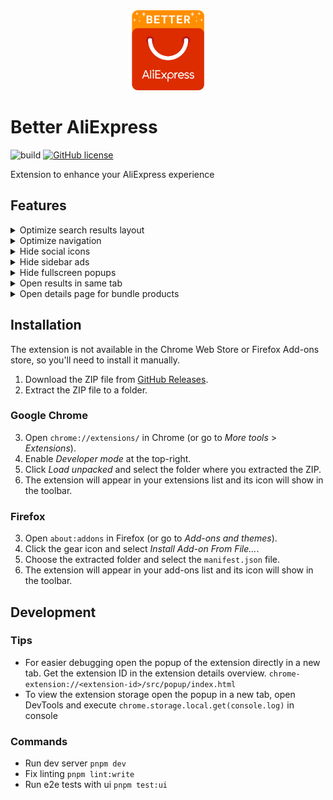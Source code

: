 <div align="center" width="100%">
  <img src="./public/img/logo/BetterAliExpressLogoSquared.svg" alt="Better AliExpress Logo" height="128"/>
</div>

# Better AliExpress

![build](https://github.com/DerStimmler/better-aliexpress/actions/workflows/build.yml/badge.svg)
[![GitHub license](https://img.shields.io/github/license/DerStimmler/better-aliexpress)](https://github.com/DerStimmler/better-aliexpress/blob/main/LICENSE)

Extension to enhance your AliExpress experience

## Features

<details>
  <summary>Optimize search results layout</summary>

  - increases space between results
  - show results as cards
  - remove hover effect on results
  - always show available buttons for result
  - unify order of elements in result card
  - unify button colors
  - unify height of result cards

| Before                                                                                       | After                                                                                      |
|----------------------------------------------------------------------------------------------|--------------------------------------------------------------------------------------------|
| <img src="./docs/img/optimize-layout-before.png" alt="optimize layout before" height="256"/> | <img src="./docs/img/optimize-layout-after.png" alt="optimize layout after" height="256"/> |
</details>

<details>
  <summary>Optimize navigation</summary>

- adds dropdown to header for switching between Normal, Choice and Bundle pages
- removes redundant choice and bundle links from menu

| Before                                                                      | After                                                                                      |
|-----------------------------------------------------------------------------|--------------------------------------------------------------------------------------------|
| <img src="./docs/img/choice-menu-links.png" alt="sidebar ads" height="96"/> | <img src="./docs/img/navigation-dropdown.png" alt="sidebar ads" height="96"/> |
</details>

<details>
  <summary>Hide social icons</summary>

- Hides the sidebar with social icon links.

  <img src="./docs/img/social-icons.png" alt="social icons sidebar" height="128"/>
</details>

<details>
  <summary>Hide sidebar ads</summary>

- Hides popup ads on the side of the screen

  <img src="./docs/img/sidebar-ads.png" alt="sidebar ads" height="96"/>
</details>

<details>
  <summary>Hide fullscreen popups</summary>

- Hides fullscreen popup ads

  <img src="./docs/img/popup-ads.png" alt="sidebar ads" height="164"/>
</details>

<details>
  <summary>Open results in same tab</summary>

- By default clicks on a search result is opened in a new tab. When activated the details page of the result is opened in the current tab.
</details>

<details>
  <summary>Open details page for bundle products</summary>

- By default clicks on a search result of a bundle product navigates to the bundle offers page. When activated it only does that when you click on the bundle button. Otherwise clicks will open the normal details page of the product.
</details>

## Installation

The extension is not available in the Chrome Web Store or Firefox Add-ons store, so you'll need to install it manually.

1. Download the ZIP file from [GitHub Releases](https://github.com/DerStimmler/better-aliexpress/releases).
2. Extract the ZIP file to a folder.

### Google Chrome

3. Open `chrome://extensions/` in Chrome (or go to *More tools* > *Extensions*).
4. Enable *Developer mode* at the top-right.
5. Click *Load unpacked* and select the folder where you extracted the ZIP.
6. The extension will appear in your extensions list and its icon will show in the toolbar.

### Firefox

3. Open `about:addons` in Firefox (or go to *Add-ons and themes*).
4. Click the gear icon and select *Install Add-on From File...*.
5. Choose the extracted folder and select the `manifest.json` file.
6. The extension will appear in your add-ons list and its icon will show in the toolbar.

## Development

### Tips

- For easier debugging open the popup of the extension directly in a new tab. Get the extension ID in the extension details overview. `chrome-extension://<extension-id>/src/popup/index.html`
- To view the extension storage open the popup in a new tab, open DevTools and execute `chrome.storage.local.get(console.log)` in console

### Commands

- Run dev server `pnpm dev`
- Fix linting `pnpm lint:write`
- Run e2e tests with ui `pnpm test:ui`

